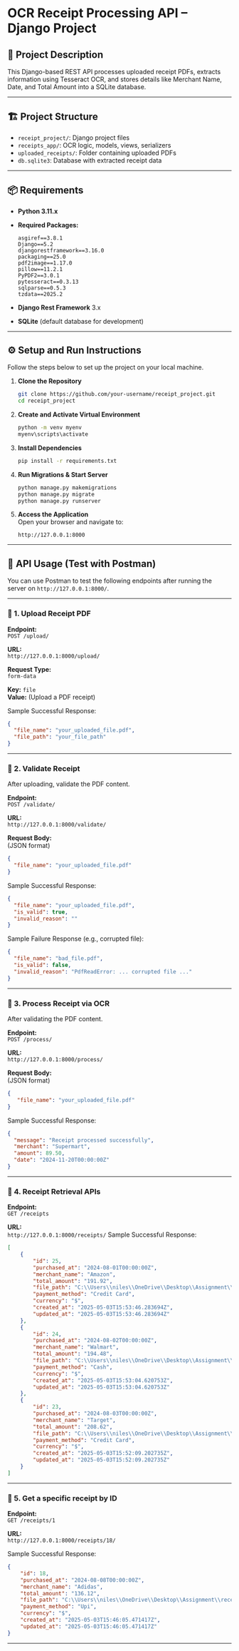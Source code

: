 # OCR Receipt Processing API – Django Project

## 📌 Project Description

This Django-based REST API processes uploaded receipt PDFs, extracts information using Tesseract OCR, and stores details like Merchant Name, Date, and Total Amount into a SQLite database.

---

## 🏗️ Project Structure

- `receipt_project/`: Django project files  
- `receipts_app/`: OCR logic, models, views, serializers  
- `uploaded_receipts/`: Folder containing uploaded PDFs  
- `db.sqlite3`: Database with extracted receipt data  

---

## 📦 Requirements

- **Python 3.11.x**
- **Required Packages:**
    ```plaintext
    asgiref==3.8.1
    Django==5.2
    djangorestframework==3.16.0
    packaging==25.0
    pdf2image==1.17.0
    pillow==11.2.1
    PyPDF2==3.0.1
    pytesseract==0.3.13
    sqlparse==0.5.3
    tzdata==2025.2
    ```

- **Django Rest Framework** 3.x  
- **SQLite** (default database for development)

---

## ⚙️ Setup and Run Instructions

Follow the steps below to set up the project on your local machine.

1. **Clone the Repository**  
    ```bash
    git clone https://github.com/your-username/receipt_project.git
    cd receipt_project
    ```

2. **Create and Activate Virtual Environment**  
    ```bash
    python -m venv myenv
    myenv\scripts\activate 
    ```

3. **Install Dependencies**  
    ```bash
    pip install -r requirements.txt
    ```

4. **Run Migrations & Start Server**  
    ```bash
    python manage.py makemigrations
    python manage.py migrate
    python manage.py runserver
    ```

5. **Access the Application**  
    Open your browser and navigate to:  
    ```
    http://127.0.0.1:8000
    ```

---

## 🧪 API Usage (Test with Postman)

You can use Postman to test the following endpoints after running the server on `http://127.0.0.1:8000/`.

---

### 🔹 1. Upload Receipt PDF

**Endpoint:**  
`POST /upload/`

**URL:**  
`http://127.0.0.1:8000/upload/`

**Request Type:**  
`form-data`

**Key:** `file`  
**Value:** (Upload a PDF receipt)

 Sample Successful Response:

```json
{
  "file_name": "your_uploaded_file.pdf",
  "file_path": "your_file_path"
}
```

---

### 🔹 2. Validate Receipt

After uploading, validate the PDF content.

**Endpoint:**  
`POST /validate/`

**URL:**  
`http://127.0.0.1:8000/validate/`

**Request Body:**  
(JSON format)

```json
{
  "file_name": "your_uploaded_file.pdf"
}
```

 Sample Successful Response:

```json
{
  "file_name": "your_uploaded_file.pdf",
  "is_valid": true,
  "invalid_reason": ""
}
```

 Sample Failure Response (e.g., corrupted file):

```json
{
  "file_name": "bad_file.pdf",
  "is_valid": false,
  "invalid_reason": "PdfReadError: ... corrupted file ..."
}
```

---

### 🔹 3. Process Receipt via OCR

After validating the PDF content.

**Endpoint:**  
`POST /process/`

**URL:**  
`http://127.0.0.1:8000/process/`

**Request Body:**  
(JSON format)

```json
{
   "file_name": "your_uploaded_file.pdf"
}
```

Sample Successful Response:

```json
{
  "message": "Receipt processed successfully",
  "merchant": "Supermart",
  "amount": 89.50,
  "date": "2024-11-20T00:00:00Z"
}
```

---

### 🔹 4. Receipt Retrieval APIs 

**Endpoint:**  
`GET /receipts`

**URL:**  
`http://127.0.0.1:8000/receipts/`
 Sample Successful Response:

```json
[
    {
        "id": 25,
        "purchased_at": "2024-08-01T00:00:00Z",
        "merchant_name": "Amazon",
        "total_amount": "191.92",
        "file_path": "C:\\Users\\niles\\OneDrive\\Desktop\\Assignment\\receipt_project\\uploaded_receipts\\8f775375-4675-4b5b-aa92-bc9ea92e88e2_1)receipt.pdf",
        "payment_method": "Credit Card",
        "currency": "$",
        "created_at": "2025-05-03T15:53:46.283694Z",
        "updated_at": "2025-05-03T15:53:46.283694Z"
    },
    {
        "id": 24,
        "purchased_at": "2024-08-02T00:00:00Z",
        "merchant_name": "Walmart",
        "total_amount": "194.48",
        "file_path": "C:\\Users\\niles\\OneDrive\\Desktop\\Assignment\\receipt_project\\uploaded_receipts\\a4dbd32e-55c2-43a9-8563-226ffb07e68a_2)receipt.pdf",
        "payment_method": "Cash",
        "currency": "$",
        "created_at": "2025-05-03T15:53:04.620753Z",
        "updated_at": "2025-05-03T15:53:04.620753Z"
    },
    {
        "id": 23,
        "purchased_at": "2024-08-03T00:00:00Z",
        "merchant_name": "Target",
        "total_amount": "208.62",
        "file_path": "C:\\Users\\niles\\OneDrive\\Desktop\\Assignment\\receipt_project\\uploaded_receipts\\48eebe64-0271-4a95-811b-c0804e64b545_3)receipt.pdf",
        "payment_method": "Credit Card",
        "currency": "$",
        "created_at": "2025-05-03T15:52:09.202735Z",
        "updated_at": "2025-05-03T15:52:09.202735Z"
    }
]
```

---

### 🔹 5. Get a specific receipt by ID

**Endpoint:**  
`GET /receipts/1`

**URL:**  
`http://127.0.0.1:8000/receipts/18/`

 Sample Successful Response:

```json
{
    "id": 18,
    "purchased_at": "2024-08-08T00:00:00Z",
    "merchant_name": "Adidas",
    "total_amount": "136.12",
    "file_path": "C:\\Users\\niles\\OneDrive\\Desktop\\Assignment\\receipt_project\\uploaded_receipts\\68dd22af-9b75-4603-83e5-074e014a0627_8)receipt.pdf",
    "payment_method": "Upi",
    "currency": "$",
    "created_at": "2025-05-03T15:46:05.471417Z",
    "updated_at": "2025-05-03T15:46:05.471417Z"
}
```

---
